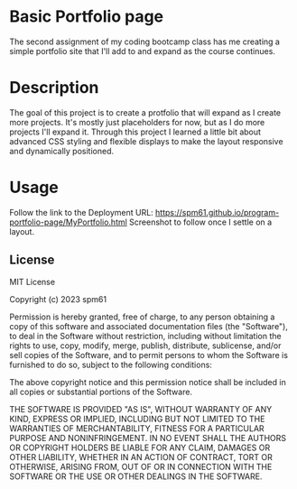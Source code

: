 # Basic Portfolio page
The second assignment of my coding bootcamp class has me creating a simple portfolio site that I'll add to and expand as the course continues.  

# Description
The goal of this project is to create a protfolio that will expand as I create more projects.  It's mostly just placeholders for now, but as I do more projects I'll expand it.  Through this project I learned a little bit about advanced CSS styling and flexible displays to make the layout responsive and dynamically positioned.  

# Usage
Follow the link to the Deployment URL: https://spm61.github.io/program-portfolio-page/MyPortfolio.html
Screenshot to follow once I settle on a layout.

## License

MIT License

Copyright (c) 2023 spm61

Permission is hereby granted, free of charge, to any person obtaining a copy
of this software and associated documentation files (the "Software"), to deal
in the Software without restriction, including without limitation the rights
to use, copy, modify, merge, publish, distribute, sublicense, and/or sell
copies of the Software, and to permit persons to whom the Software is
furnished to do so, subject to the following conditions:

The above copyright notice and this permission notice shall be included in all
copies or substantial portions of the Software.

THE SOFTWARE IS PROVIDED "AS IS", WITHOUT WARRANTY OF ANY KIND, EXPRESS OR
IMPLIED, INCLUDING BUT NOT LIMITED TO THE WARRANTIES OF MERCHANTABILITY,
FITNESS FOR A PARTICULAR PURPOSE AND NONINFRINGEMENT. IN NO EVENT SHALL THE
AUTHORS OR COPYRIGHT HOLDERS BE LIABLE FOR ANY CLAIM, DAMAGES OR OTHER
LIABILITY, WHETHER IN AN ACTION OF CONTRACT, TORT OR OTHERWISE, ARISING FROM,
OUT OF OR IN CONNECTION WITH THE SOFTWARE OR THE USE OR OTHER DEALINGS IN THE
SOFTWARE.
